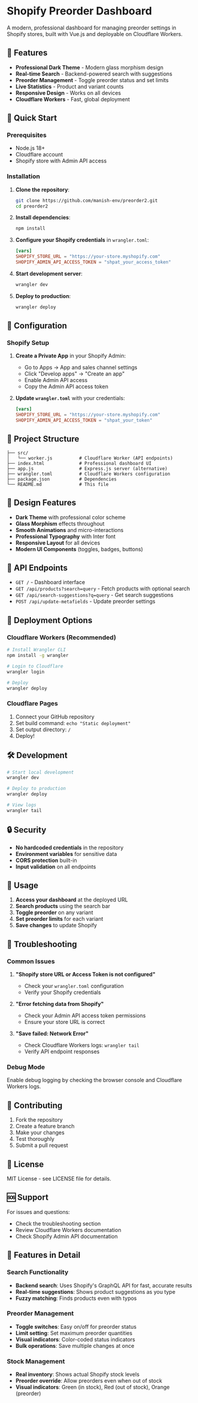 # Shopify Preorder Dashboard

A modern, professional dashboard for managing preorder settings in Shopify stores, built with Vue.js and deployable on Cloudflare Workers.

## 🎯 Features

- **Professional Dark Theme** - Modern glass morphism design
- **Real-time Search** - Backend-powered search with suggestions
- **Preorder Management** - Toggle preorder status and set limits
- **Live Statistics** - Product and variant counts
- **Responsive Design** - Works on all devices
- **Cloudflare Workers** - Fast, global deployment

## 🚀 Quick Start

### Prerequisites

- Node.js 18+
- Cloudflare account
- Shopify store with Admin API access

### Installation

1. **Clone the repository**:
   ```bash
   git clone https://github.com/manish-env/preorder2.git
   cd preorder2
   ```

2. **Install dependencies**:
   ```bash
   npm install
   ```

3. **Configure your Shopify credentials** in `wrangler.toml`:
   ```toml
   [vars]
   SHOPIFY_STORE_URL = "https://your-store.myshopify.com"
   SHOPIFY_ADMIN_API_ACCESS_TOKEN = "shpat_your_access_token"
   ```

4. **Start development server**:
   ```bash
   wrangler dev
   ```

5. **Deploy to production**:
   ```bash
   wrangler deploy
   ```

## 🔧 Configuration

### Shopify Setup

1. **Create a Private App** in your Shopify Admin:
   - Go to Apps → App and sales channel settings
   - Click "Develop apps" → "Create an app"
   - Enable Admin API access
   - Copy the Admin API access token

2. **Update `wrangler.toml`** with your credentials:
   ```toml
   [vars]
   SHOPIFY_STORE_URL = "https://your-store.myshopify.com"
   SHOPIFY_ADMIN_API_ACCESS_TOKEN = "shpat_your_token"
   ```

## 📁 Project Structure

```
├── src/
│   └── worker.js          # Cloudflare Worker (API endpoints)
├── index.html             # Professional dashboard UI
├── app.js                 # Express.js server (alternative)
├── wrangler.toml          # Cloudflare Workers configuration
├── package.json           # Dependencies
└── README.md              # This file
```

## 🎨 Design Features

- **Dark Theme** with professional color scheme
- **Glass Morphism** effects throughout
- **Smooth Animations** and micro-interactions
- **Professional Typography** with Inter font
- **Responsive Layout** for all devices
- **Modern UI Components** (toggles, badges, buttons)

## 🔌 API Endpoints

- `GET /` - Dashboard interface
- `GET /api/products?search=query` - Fetch products with optional search
- `GET /api/search-suggestions?q=query` - Get search suggestions
- `POST /api/update-metafields` - Update preorder settings

## 🚀 Deployment Options

### Cloudflare Workers (Recommended)

```bash
# Install Wrangler CLI
npm install -g wrangler

# Login to Cloudflare
wrangler login

# Deploy
wrangler deploy
```

### Cloudflare Pages

1. Connect your GitHub repository
2. Set build command: `echo "Static deployment"`
3. Set output directory: `/`
4. Deploy!

## 🛠️ Development

```bash
# Start local development
wrangler dev

# Deploy to production
wrangler deploy

# View logs
wrangler tail
```

## 🔒 Security

- **No hardcoded credentials** in the repository
- **Environment variables** for sensitive data
- **CORS protection** built-in
- **Input validation** on all endpoints

## 📝 Usage

1. **Access your dashboard** at the deployed URL
2. **Search products** using the search bar
3. **Toggle preorder** on any variant
4. **Set preorder limits** for each variant
5. **Save changes** to update Shopify

## 🐛 Troubleshooting

### Common Issues

1. **"Shopify store URL or Access Token is not configured"**
   - Check your `wrangler.toml` configuration
   - Verify your Shopify credentials

2. **"Error fetching data from Shopify"**
   - Check your Admin API access token permissions
   - Ensure your store URL is correct

3. **"Save failed: Network Error"**
   - Check Cloudflare Workers logs: `wrangler tail`
   - Verify API endpoint responses

### Debug Mode

Enable debug logging by checking the browser console and Cloudflare Workers logs.

## 🤝 Contributing

1. Fork the repository
2. Create a feature branch
3. Make your changes
4. Test thoroughly
5. Submit a pull request

## 📄 License

MIT License - see LICENSE file for details.

## 🆘 Support

For issues and questions:
- Check the troubleshooting section
- Review Cloudflare Workers documentation
- Check Shopify Admin API documentation

## 🎉 Features in Detail

### Search Functionality
- **Backend search**: Uses Shopify's GraphQL API for fast, accurate results
- **Real-time suggestions**: Shows product suggestions as you type
- **Fuzzy matching**: Finds products even with typos

### Preorder Management
- **Toggle switches**: Easy on/off for preorder status
- **Limit setting**: Set maximum preorder quantities
- **Visual indicators**: Color-coded status indicators
- **Bulk operations**: Save multiple changes at once

### Stock Management
- **Real inventory**: Shows actual Shopify stock levels
- **Preorder override**: Allow preorders even when out of stock
- **Visual indicators**: Green (in stock), Red (out of stock), Orange (preorder)
